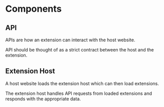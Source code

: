 # Components

## API

APIs are how an extension can interact with the host website.

API should be thought of as a strict contract between the host and the extension.

## Extension Host

A host website loads the extension host which can then load extensions.

The extension host handles API requests from loaded extensions and responds with the appropriate data.
